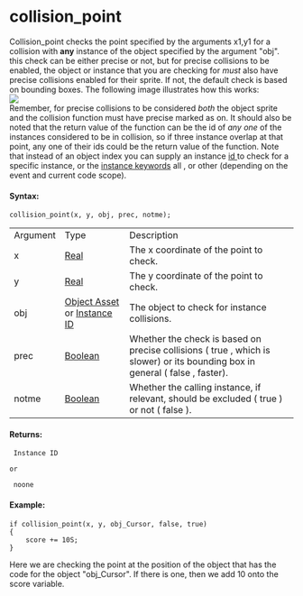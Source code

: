 # collision_point

Collision_point checks the point specified by the arguments x1,y1 for a
collision with **any** instance of the object specified by the argument
"obj". this check can be either precise or not, but for precise
collisions to be enabled, the object or instance that you are checking
for *must* also have precise collisions enabled for their sprite. If
not, the default check is based on bounding boxes. The following image
illustrates how this works:  
![](https://gms.magecorn.com/Manual/assets/Images/Scripting_Reference/GML/Reference/Movement_Collisions/collision_point_illustration.png)  
Remember, for precise collisions to be considered *both* the object
sprite and the collision function must have precise marked as on. It
should also be noted that the return value of the function can be the id
of *any one* of the instances considered to be in collision, so if three
instance overlap at that point, any one of their ids could be the return
value of the function. Note that instead of an object index you can
supply an instance [ id
](../../Asset_Management/Instances/Instance_Variables/id) to check
for a specific instance, or the [instance
keywords](../../../GML_Overview/Instance_Keywords) all , or other
(depending on the event and current code scope).

#### Syntax:

``` gml
collision_point(x, y, obj, prec, notme);
```

|          |                                                                                                                                                                                         |                                                                                                                                  |
|----------|-----------------------------------------------------------------------------------------------------------------------------------------------------------------------------------------|----------------------------------------------------------------------------------------------------------------------------------|
| Argument | Type                                                                                                                                                                                    | Description                                                                                                                      |
| x        |  [Real](../../../../../GameMaker_Language/GML_Overview/Data_Types)                                                                                                                  | The x coordinate of the point to check.                                                                                          |
| y        |  [Real](../../../../../GameMaker_Language/GML_Overview/Data_Types)                                                                                                                  | The y coordinate of the point to check.                                                                                          |
| obj      |  [Object Asset](../../../../../The_Asset_Editors/Objects) or [Instance ID](../../../../../GameMaker_Language/GML_Reference/Asset_Management/Instances/Instance_Variables/id)    | The object to check for instance collisions.                                                                                     |
| prec     |  [Boolean](../../../../../GameMaker_Language/GML_Overview/Data_Types)                                                                                                               | Whether the check is based on precise collisions ( true , which is slower) or its bounding box in general ( false , faster).     |
| notme    |  [Boolean](../../../../../GameMaker_Language/GML_Overview/Data_Types)                                                                                                               | Whether the calling instance, if relevant, should be excluded ( true ) or not ( false ).                                         |

#### Returns:

``` gml
 Instance ID

or

 noone
```

#### Example:

``` gml
if collision_point(x, y, obj_Cursor, false, true)
{
    score += 10S;
}
```

Here we are checking the point at the position of the object that has
the code for the object "obj_Cursor". If there is one, then we add 10
onto the score variable.
